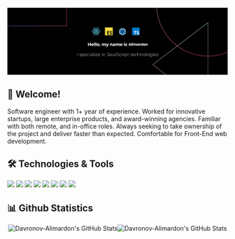 [![Header](https://github.com/Davronov-Alimardon/Davronov-Alimardon/blob/main/banner.png?raw=true "Header")](https://github.com/Davronov-Alimardon)

## 👋 Welcome!

Software engineer with 1+ year of experience. Worked for innovative startups,
large enterprise products, and award-winning agencies. Familiar with both
remote, and in-office roles. Always seeking to take ownership of the project and
deliver faster than expected. Comfortable for Front-End web development.

## 🛠️ Technologies & Tools  

![](https://img.shields.io/badge/Code-JavaScript-informational?style=flat&color=informational&logo=javascript)
![](https://img.shields.io/badge/Code-React-informational?style=flat&color=informational&logo=react)
![](https://img.shields.io/badge/Code-TypeScript-informational?style=flat&color=informational)
![](https://img.shields.io/badge/Code-EcmaScript-informational?style=flat&color=informational)
![](https://img.shields.io/badge/Code-Node-informational?style=flat&color=informational&logo=node.js)
![](https://img.shields.io/badge/Tool-Webpack-informational?style=flat&color=warning&logo=webpack)
![](https://img.shields.io/badge/Tool-Jest-informational?style=flat&color=warning&logo=jest)
![](https://img.shields.io/badge/Tool-Docker-informational?style=flat&color=warning&logo=docker)

<h2>📊 Github Statistics</h2>

<div style="display: flex; justify-content: center;">
  <img src="https://github-readme-stats.vercel.app/api?username=Davronov-Alimardon&theme=dark&show_icons=true&hide_border=false&count_private=true" style="height:160px" alt="Davronov-Alimardon's GitHub Stats" />
  <img src="https://github-readme-streak-stats.herokuapp.com/?user=Davronov-Alimardon&theme=dark&hide_border=false" style="height:160px" alt="Davronov-Alimardon's GitHub Stats" />
</div>
